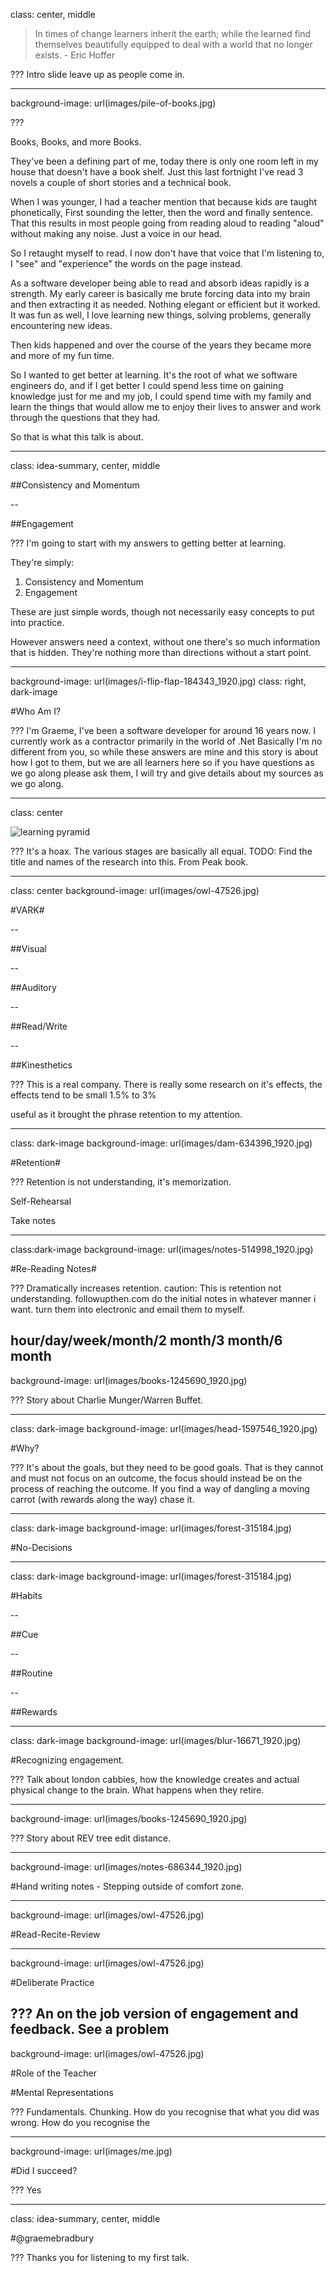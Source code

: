 class: center, middle

> In times of change learners inherit the earth; while the learned find themselves beautifully equipped to deal with a world that no longer exists. - Eric Hoffer

???
Intro slide leave up as people come in.

---
background-image: url(images/pile-of-books.jpg)

???

Books, Books, and more Books.

They've been a defining part of me, today there is only one room left in my house that doesn't have a book shelf. Just this last fortnight I've read 3 novels a couple of short stories and a technical book.

When I was younger, I had a teacher mention that because kids are taught phonetically, First sounding the letter, then the word and finally sentence. That this results in most people going from reading aloud to reading "aloud" without making any noise. Just a voice in our head.

So I retaught myself to read. I now don't have that voice that I'm listening to, I "see" and "experience" the words on the page instead.

As a software developer being able to read and absorb ideas rapidly is a strength. My early career is basically me brute forcing data into my brain and then extracting it as needed. Nothing elegant or efficient but it worked. It was fun as well, I love learning new things, solving problems, generally encountering new ideas.

Then kids happened and over the course of the years they became more and more of my fun time.

So I wanted to get better at learning. It's the root of what we software engineers do, and if I get better I could spend less time on gaining knowledge just for me and my job, I could spend time with my family and learn the things that would allow me to enjoy their lives to answer and work through the questions that they had.

So that is what this talk is about.

---
class: idea-summary, center, middle


##Consistency and Momentum

--

##Engagement

???
I'm going to start with my answers to getting better at learning.

They're simply:
1. Consistency and Momentum
2. Engagement

These are just simple words, though not necessarily easy concepts to put into practice.

However answers need a context, without one there's so much information that is hidden. They're nothing more than directions without a start point.

---

background-image: url(images/i-flip-flap-184343_1920.jpg)
class: right, dark-image

#Who Am I?

???
I'm Graeme, I've been a software developer for around 16 years now. I currently work as a contractor primarily in the world of .Net
Basically I'm no different from you, so while these answers are mine and this story is about how I got to them, but we are all learners here so if you have questions as we go along please ask them, I will try and give details about my sources as we go along.

---
class: center

![learning pyramid](learningpyramid4.jpg)

???
It's a hoax.
The various stages are basically all equal.
TODO: Find the title  and names of the research into this. From Peak book.

---

class: center
background-image: url(images/owl-47526.jpg)

#VARK#

--

##Visual

--

##Auditory

--

##Read/Write

--

##Kinesthetics

???
This is a real company. 
There is really some research on it's effects, the effects tend to be small 1.5% to 3%

useful as it brought the phrase retention to my attention.

---
class: dark-image
background-image: url(images/dam-634396_1920.jpg)

#Retention#

???
Retention is not understanding, it's memorization.

Self-Rehearsal

Take notes


---
class:dark-image
background-image: url(images/notes-514998_1920.jpg)

#Re-Reading Notes#

???
Dramatically increases retention.
caution: This is retention not understanding.
followupthen.com do the initial notes in whatever manner i want.
turn them into electronic and email them to myself.

hour/day/week/month/2 month/3 month/6 month
---

background-image: url(images/books-1245690_1920.jpg)

???
Story about Charlie Munger/Warren Buffet.

---

class: dark-image
background-image: url(images/head-1597546_1920.jpg)

#Why?

???
It's about the goals, but they need to be good goals. That is they cannot and must not focus on an outcome, the focus should instead be on the process of reaching the outcome. If you find a way of dangling a moving carrot (with rewards along the way) chase it.

---

class: dark-image
background-image: url(images/forest-315184.jpg)

#No-Decisions

---

class: dark-image
background-image: url(images/forest-315184.jpg)

#Habits

--

##Cue

--

##Routine

--

##Rewards

---

class: dark-image
background-image: url(images/blur-16671_1920.jpg)

#Recognizing engagement.

???
Talk about london cabbies, how the knowledge creates and actual physical change to the brain. What happens when they retire.

---

background-image: url(images/books-1245690_1920.jpg)

???
Story about REV tree edit distance.

---
background-image: url(images/notes-686344_1920.jpg)

#Hand writing notes - Stepping outside of comfort zone.

---
background-image: url(images/owl-47526.jpg)

#Read-Recite-Review

---
background-image: url(images/owl-47526.jpg)

#Deliberate Practice

???
An on the job version of engagement and feedback.
See a problem
---

background-image: url(images/owl-47526.jpg)

#Role of the Teacher

#Mental Representations

???
Fundamentals. Chunking.
How do you recognise that what you did was wrong. How do you recognise the 

---

background-image: url(images/me.jpg)

#Did I succeed?

???
Yes 

---
class: idea-summary, center, middle

#@graemebradbury

???
Thanks you for listening to my first talk.